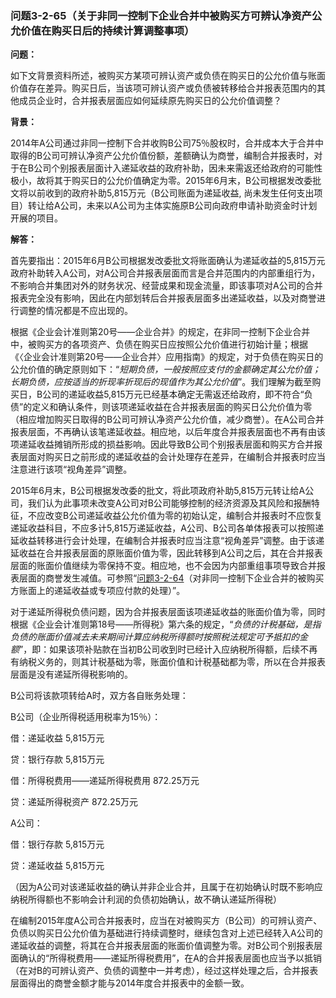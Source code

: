 ### 问题3-2-65（关于非同一控制下企业合并中被购买方可辨认净资产公允价值在购买日后的持续计算调整事项）

**问题：**

如下文背景资料所述，被购买方某项可辨认资产或负债在购买日的公允价值与账面价值存在差异。购买日后，当该项可辨认资产或负债被转移给合并报表范围内的其他成员企业时，合并报表层面应如何延续原先购买日的公允价值调整？

**背景：**

2014年A公司通过非同一控制下合并收购B公司75％股权时，合并成本大于合并中取得的B公司可辨认净资产公允价值份额，差额确认为商誉，编制合并报表时，对于在B公司个别报表层面计入递延收益的政府补助，因未来需返还给政府的可能性极小，故将其于购买日的公允价值确定为零。2015年6月末，B公司根据发改委批文将以前收到的政府补助5,815万元（B公司账面为递延收益,
尚未发生任何支出项目）转让给A公司，未来以A公司为主体实施原B公司向政府申请补助资金时计划开展的项目。

**解答：**

首先要指出：2015年6月B公司根据发改委批文将账面确认为递延收益的5,815万元政府补助转入A公司，对A公司合并报表层面而言是合并范围内的内部重组行为，不影响合并集团对外的财务状况、经营成果和现金流量，即该事项对A公司的合并报表完全没有影响，因此在内部划转后合并报表层面多出递延收益，以及对商誉进行调整的情况都是不应出现的。

根据《企业会计准则第20号——企业合并》的规定，在非同一控制下企业合并中，被购买方的各项资产、负债在购买日应按照公允价值进行初始计量；根据《〈企业会计准则第20号——企业合并〉应用指南》的规定，对于负债在购买日的公允价值的确定原则如下：“*短期负债，一般按照应支付的金额确定其公允价值；长期负债，应按适当的折现率折现后的现值作为其公允价值*”。我们理解为截至购买日，B公司的递延收益5,815万元已经基本确定无需返还给政府，即不符合“负债”的定义和确认条件，则该项递延收益在合并报表层面的购买日公允价值为零（相应增加购买日取得的B公司可辨认净资产公允价值，减少商誉）。在A公司合并报表层面，不再确认该笔递延收益。相应地，以后年度合并报表层面也不再有由该项递延收益摊销所形成的损益影响。因此导致B公司个别报表层面和购买方合并报表层面对购买日之前形成的递延收益的会计处理存在差异，在编制合并报表时应当注意进行该项“视角差异”调整。

2015年6月末，B公司根据发改委的批文，将此项政府补助5,815万元转让给A公司，我们认为此事项未改变A公司对B公司能够控制的经济资源及其风险和报酬特征，不应改变B公司递延收益公允价值为零的初始认定，编制合并报表时不应恢复递延收益科目，不应多计5,815万递延收益，A公司、B公司各单体报表可以按照递延收益转移进行会计处理，在编制合并报表时应当注意“视角差异”调整。由于该递延收益在合并报表层面的原账面价值为零，因此转移到A公司之后，其在合并报表层面的账面价值继续为零保持不变。相应地，也不会因为内部重组事项导致合并报表层面的商誉发生减值。可参照“[问题3-2-64](#问题3-2-64对非同一控制下企业合并的被购买方账面上的递延收益或专项应付款的处理)（对非同一控制下企业合并的被购买方账面上的递延收益或专项应付款的处理）”。

对于递延所得税负债问题，因为合并报表层面该项递延收益的账面价值为零，同时根据《企业会计准则第18号——所得税》第六条的规定，“*负债的计税基础，是指负债的账面价值减去未来期间计算应纳税所得额时按照税法规定可予抵扣的金额*”，即：如果该项补贴款在当初B公司收到时已经计入应纳税所得额，后续不再有纳税义务的，则其计税基础为零，账面价值和计税基础都为零，所以在合并报表层面是没有递延所得税影响的。

B公司将该款项转给A时，双方各自账务处理：

B公司（企业所得税适用税率为15％）：

借：递延收益 5,815万元

贷：银行存款 5,815万元

借：所得税费用——递延所得税费用 872.25万元

贷：递延所得税资产 872.25万元

A公司：

借：银行存款 5,815万元

贷：递延收益 5,815万元

（因为A公司对该递延收益的确认并非企业合并，且属于在初始确认时既不影响应纳税所得额也不影响会计利润的负债初始确认，故不确认递延所得税）

在编制2015年度A公司合并报表时，应当在对被购买方（B公司）的可辨认资产、负债以购买日公允价值为基础进行持续调整时，继续包含对上述已经转入A公司的递延收益的调整，将其在合并报表层面的账面价值调整为零。对B公司个别报表层面确认的“所得税费用——递延所得税费用”，在A的合并报表层面也应当予以抵销（在对B的可辨认资产、负债的调整中一并考虑），经过这样处理之后，合并报表层面得出的商誉金额才能与2014年度合并报表中的金额一致。